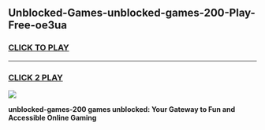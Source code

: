 
## Unblocked-Games-unblocked-games-200-Play-Free-oe3ua
<h3>
<a href="https://premium76.site?title=unblocked-games-200&ref=18A1">CLICK TO PLAY</a></h3>
<hr>

<h3>
<a href="https://premium76.site?title=unblocked-games-200&ref=18A1">CLICK 2 PLAY</a>
  
</h3>

<a href="https://premium76.site?title=unblocked-games-200&ref=18A1"><img src="https://clearcache.store/games.png"></a>


**unblocked-games-200 games unblocked: Your Gateway to Fun and Accessible Online Gaming**
